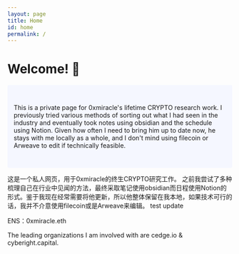 ```yaml
---
layout: page
title: Home
id: home
permalink: /
---
```


# Welcome! 🌱

<p style="padding: 3em 1em; background: #f5f7ff; border-radius: 4px;">
This is a private page for 0xmiracle's lifetime CRYPTO research work.
I previously tried various methods of sorting out what I had seen in the industry and eventually took notes using obsidian and the schedule using Notion. Given how often I need to bring him up to date now, he stays with me locally as a whole, and I don't mind using filecoin or Arweave to edit if technically feasible.

这是一个私人网页，用于0xmiracle的终生CRYPTO研究工作。
之前我尝试了多种梳理自己在行业中见闻的方法，最终采取笔记使用obsidian而日程使用Notion的形式。鉴于我现在经常需要将他更新，所以他整体保留在我本地，如果技术可行的话，我并不介意使用filecoin或是Arweave来编辑。
test update



ENS：0xmiracle.eth

The leading organizations I am involved with are cedge.io & cyberight.capital.
</p>

<style>
  .wrapper {
    max-width: 60em;
  }
</style>



